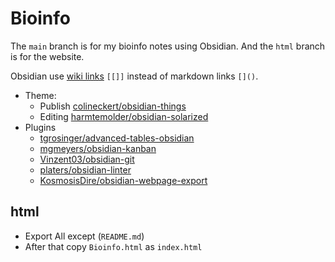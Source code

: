 # Bioinfo

The `main` branch is for my bioinfo notes using Obsidian. And the `html` branch is for the website.

Obsidian use [wiki links](https://en.wikipedia.org/wiki/Help:Link) `[[]]` instead of markdown links `[]()`.

- Theme: 
  - Publish [colineckert/obsidian-things](https://github.com/colineckert/obsidian-things)
  - Editing [harmtemolder/obsidian-solarized](https://github.com/harmtemolder/obsidian-solarized)
- Plugins
  - [tgrosinger/advanced-tables-obsidian](https://github.com/tgrosinger/advanced-tables-obsidian)
  - [mgmeyers/obsidian-kanban](https://github.com/mgmeyers/obsidian-kanban)
  - [Vinzent03/obsidian-git](https://github.com/Vinzent03/obsidian-git)
  - [platers/obsidian-linter](https://github.com/platers/obsidian-linter)
  - [KosmosisDire/obsidian-webpage-export](https://github.com/KosmosisDire/obsidian-webpage-export)

## html

- Export All except (`README.md`)
- After that copy `Bioinfo.html` as `index.html`